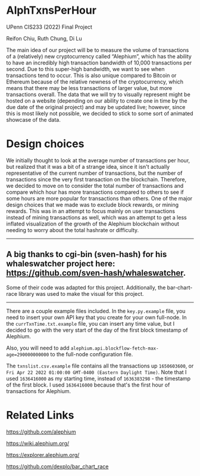 # AlphTxnsPerHour
UPenn CIS233 (2022) Final Project

Reifon Chiu, Ruth Chung, Di Lu



The main idea of our project will be to measure the volume of transactions of a (relatively) new cryptocurrency called “Alephium”, which has the ability to have an incredibly high transaction bandwidth of 10,000 transactions per second. Due to this super-high bandwidth, we want to see when transactions tend to occur. This is also unique compared to Bitcoin or Ethereum because of the relative newness of the cryptocurrency, which means that there may be less transactions of larger value, but more transactions overall. The data that we will try to visually represent might be hosted on a website (depending on our ability to create one in time by the due date of the original project) and may be updated live; however, since this is most likely not possible, we decided to stick to some sort of animated showcase of the data.

# Design choices
We initially thought to look at the average number of transactions per hour, but realized that it was a bit of a strange idea, since it isn't actually representative of the current number of transactions, but the number of transactions since the very first transaction on the blockchain. Therefore, we decided to move on to consider the total number of transactions and compare which hour has more transactions compared to others to see if some hours are more popular for transactions than others. One of the major design choices that we made was to exclude block rewards, or mining rewards. This was in an attempt to focus mainly on user transactions instead of mining transactions as well, which was an attempt to get a less inflated visualization of the growth of the Alephium blockchain without needing to worry about the total hashrate or difficulty.


---
## A big thanks to cgi-bin (sven-hash) for his whaleswatcher project here: https://github.com/sven-hash/whaleswatcher.
Some of their code was adapted for this project.
Additionally, the bar-chart-race library was used to make the visual for this project.

---
There are a couple example files included. In the `key.py.example` file, you need to insert your own API key that you create for your own full-node. In the `currTxnTime.txt.example` file, you can insert any time value, but I decided to go with the very start of the day of the first block timestamp of Alephium.

Also, you will need to add `alephium.api.blockflow-fetch-max-age=290000000000` to the full-node configuration file.

The `txnslist.csv.example` file contains all the transactions up `1650603600`, or `Fri Apr 22 2022 01:00:00 GMT-0400 (Eastern Daylight Time)`. Note that I used `1636416000` as my starting time, instead of `1636383298` - the timestamp of the first block. I used `1636416000` because that's the first hour of transactions for Alephium.

# Related Links

https://github.com/alephium 

https://wiki.alephium.org/ 

https://explorer.alephium.org/ 

https://github.com/dexplo/bar_chart_race